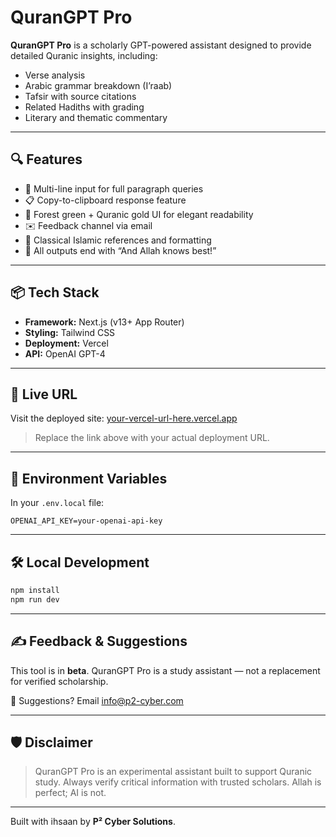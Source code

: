 # QuranGPT Pro

**QuranGPT Pro** is a scholarly GPT-powered assistant designed to provide detailed Quranic insights, including:
- Verse analysis
- Arabic grammar breakdown (I’raab)
- Tafsir with source citations
- Related Hadiths with grading
- Literary and thematic commentary

---

## 🔍 Features

- 📖 Multi-line input for full paragraph queries
- 📋 Copy-to-clipboard response feature
- 🎨 Forest green + Quranic gold UI for elegant readability
- ✉️ Feedback channel via email
- 📜 Classical Islamic references and formatting
- 🧠 All outputs end with “And Allah knows best!”

---

## 📦 Tech Stack

- **Framework:** Next.js (v13+ App Router)
- **Styling:** Tailwind CSS
- **Deployment:** Vercel
- **API:** OpenAI GPT-4

---

## 🚀 Live URL

Visit the deployed site: [your-vercel-url-here.vercel.app](https://your-vercel-url-here.vercel.app)

> Replace the link above with your actual deployment URL.

---

## 🔑 Environment Variables

In your `.env.local` file:

```env
OPENAI_API_KEY=your-openai-api-key
```

---

## 🛠️ Local Development

```bash
npm install
npm run dev
```

---

## ✍️ Feedback & Suggestions

This tool is in **beta**. QuranGPT Pro is a study assistant — not a replacement for verified scholarship.

📧 Suggestions? Email [info@p2-cyber.com](mailto:info@p2-cyber.com)

---

## 🛡️ Disclaimer

> QuranGPT Pro is an experimental assistant built to support Quranic study. Always verify critical information with trusted scholars. Allah is perfect; AI is not.

---

Built with ihsaan by **P² Cyber Solutions**.
